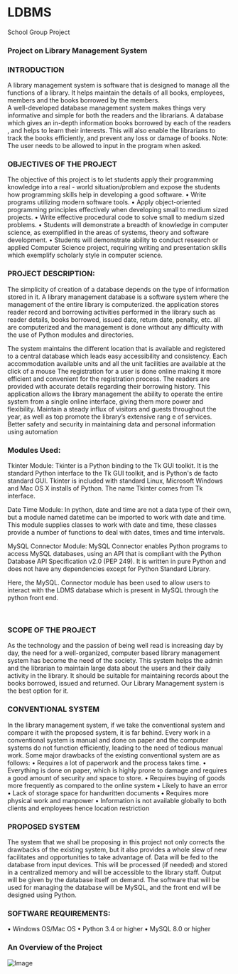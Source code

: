 # LDBMS
School Group Project

### **Project on Library Management System**

### **INTRODUCTION**
	
A library management system is software that is designed to manage all the functions of a library. It helps maintain the details of all books, employees, members and the books borrowed by the members.  
A well-developed database management system makes things very informative and simple for both the readers and the librarians.
A database which gives an in-depth information books borrowed by each of the readers , and helps to learn their interests. This will also enable the librarians to track the books efficiently, and prevent any loss or damage of books. 
Note:	The user needs to be allowed to input in the program when asked.

### **OBJECTIVES OF THE PROJECT**

The objective of this project is to let students apply their programming knowledge into a real - world situation/problem and expose the students how programming skills help in developing a good software.
•	Write programs utilizing modern software tools.
•	Apply object-oriented programming principles effectively when developing small to medium sized projects.
•	Write effective procedural code to solve small to medium sized problems.
•	Students will demonstrate a breadth of knowledge in computer science, as exemplified in the areas of systems, theory and software development.
•	Students will demonstrate ability to conduct research or applied Computer Science project, requiring writing and presentation skills which exemplify scholarly style in computer science.

### **PROJECT DESCRIPTION:**

The simplicity of creation of a database depends on the type of information stored in it. A library management database is a software system where the management of the entire library is computerized. the application stores reader record and borrowing activities performed in the library such as reader details, books borrowed, issued date, return date, penalty, etc. all are computerized and the management is done without any difficulty with the use of Python modules and directories.

The system maintains the different location that is available and registered to a central database which leads easy accessibility and consistency.
Each accommodation available units and all the unit facilities are available at the click of a mouse
The registration for a user is done online making it more efficient and convenient for the registration process.
The readers are provided with accurate details regarding their borrowing history.
This application allows the library management the ability to operate the entire system from a single online interface, giving them more power and flexibility.
Maintain a steady influx of visitors and guests throughout the year, as well as top promote the library’s extensive rang e of services.
Better safety and security in maintaining data and personal information using automation

### **Modules Used:**

Tkinter Module: Tkinter is a Python binding to the Tk GUI toolkit. It is the standard Python interface to the Tk GUI toolkit, and is Python's de facto standard GUI. Tkinter is included with standard Linux, Microsoft Windows and Mac OS X installs of Python. The name Tkinter comes from Tk interface.

Date Time Module:  In python, date and time are not a data type of their own, but a module named datetime can be imported to work with date and time. This module supplies classes to work with date and time, these classes provide a number of functions to deal with dates, times and time intervals. 

MySQL Connector Module:  MySQL Connector enables Python programs to access MySQL databases, using an API that is compliant with the Python Database API Specification v2.0 (PEP 249). It is written in pure Python and does not have any dependencies except for Python Standard Library.

Here, the MySQL. Connector module has been used to allow users to interact with the LDMS database which is present in MySQL through the python front end. 

 
### **SCOPE OF THE PROJECT**

As the technology and the passion of being well read is increasing day by day, the need for a well-organized, computer based library management system has become the need of the society.
This system helps the admin and the librarian to maintain large data about the users and their daily activity in the library. It should be suitable for maintaining records about the books borrowed, issued and returned. Our Library Management system is the best option for it.

### **CONVENTIONAL SYSTEM**

In the library management system, if we take the conventional system and compare it with the proposed system, it is far behind. Every work in a conventional system is manual and done on paper and the computer systems do not function efficiently, leading to the need of tedious manual work. 
Some major drawbacks of the existing conventional system are as follows:
•	Requires a lot of paperwork and the process takes time.
•	Everything is done on paper, which is highly prone to damage and requires a good amount of security and space to store.
•	Requires buying of goods more frequently as compared to the online system
•	Likely to have an error
•	Lack of storage space for handwritten documents
•	Requires more physical work and manpower
•	Information is not available globally to both clients and employees hence location restriction


### **PROPOSED SYSTEM**

The system that we shall be proposing in this project not only corrects the drawbacks of the existing system, but it also provides a whole slew of new facilitates and opportunities to take advantage of. Data will be fed to the database from input devices. This will be processed (if needed) and stored in a centralized memory and will be accessible to the library staff. Output will be given by the database itself on demand. The software that will be used for managing the database will be MySQL, and the front end will be designed using Python. 

### **SOFTWARE REQUIREMENTS:**

•	Windows OS/Mac OS
•	Python 3.4 or higher
•	MySQL 8.0 or higher


### **An Overview of the Project**

![Image](https://github.com/user-attachments/assets/b65db1cd-35d5-4a1c-8963-1058a3030095)

